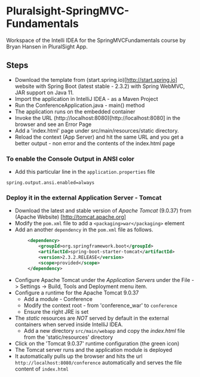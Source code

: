 # Pluralsight-SpringMVC-Fundamentals
Workspace of the Intelli IDEA for the SpringMVCFundamentals course by Bryan Hansen in PluralSight App.

## Steps

* Download the template from (start.spring.io)[http://start.spring.io] website with Spring Boot (latest stable - 2.3.2) with Spring WebMVC, JAR support on Java 11.
* Import the application in IntelliJ IDEA - as a Maven Project
* Run the ConferenceApplication.java - main() method
* The application runs on the embedded container
* Invoke the URL (http://localhost:8080)[http://localhost:8080] in the browser and see an Error Page
* Add a 'index.html' page under src/main/resources/static directory.
* Reload the context (App Server) and hit the same URL and you get a better output - non error and the contents of the index.html page

### To enable the Console Output in ANSI color

* Add this particular line in the `application.properties` file

```properties
spring.output.ansi.enabled=always
```

### Deploy it in the external Application Server - Tomcat

* Download the latest and stable version of *Apache Tomcat* (9.0.37) from (Apache Website) [http://tomcat.apache.org]
* Modify the `pom.xml` file to add a `<packaging>war</packaging>` element
* Add an another `dependency` in the `pom.xml` file as follows.

```xml
		<dependency>
			<groupId>org.springframework.boot</groupId>
			<artifactId>spring-boot-starter-tomcat</artifactId>
			<version>2.3.2.RELEASE</version>
			<scope>provided</scope>
		</dependency>
```
* Configure Apache Tomcat under the *Application Servers* under the File -> Settings -> Build, Tools and Deployment menu item.
* Configure a runtime for the Apache Tomcat 9.0.37 
  * Add a module - Conference
  * Modify the context root - from 'conference_war' to `conference`
  * Ensure the right JRE is set
* The *static* resources are *NOT* served by default in the external containers when served inside IntelliJ IDEA.
  * Add a new directory `src/main/webapp` and copy the *index.html* file from the 'static/resources' directory
* Click on the 'Tomcat 9.0.37' runtime configuration (the green icon)
* The Tomcat server runs and the application module is deployed 
* It automatically pulls up the browser and hits the url `http://localhost:8080/conference` automatically and serves the file content of `index.html`

